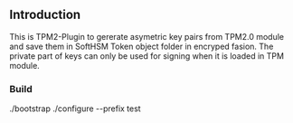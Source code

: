 ## Introduction

This is TPM2-Plugin to gererate asymetric key pairs from TPM2.0 module 
and save them in SoftHSM Token object folder in encryped fasion.
The private part of keys can only be used for signing when it is loaded in TPM module.
### Build

./bootstrap
./configure --prefix test
